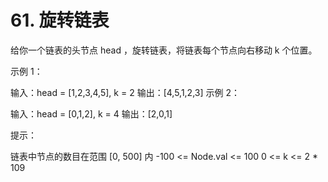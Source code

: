 # 61. 旋转链表
  给你一个链表的头节点 head ，旋转链表，将链表每个节点向右移动 k 个位置。
  
   
  
  示例 1：
  
  
  输入：head = [1,2,3,4,5], k = 2
  输出：[4,5,1,2,3]
  示例 2：
  
  
  输入：head = [0,1,2], k = 4
  输出：[2,0,1]
   
  
  提示：
  
  链表中节点的数目在范围 [0, 500] 内
  -100 <= Node.val <= 100
  0 <= k <= 2 * 109